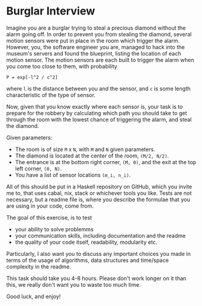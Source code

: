 # Burglar Interview

Imagine you are a burglar trying to steal a precious diamond without the alarm
going off. In order to prevent you from stealing the diamond, several motion
sensors were put in place in the room which trigger the alarm. However, you, the
software engineer you are, managed to hack into the museum's servers and found
the blueprint, listing the location of each motion sensor. The motion sensors
are each built to trigger the alarm when you come too close to them, with
probability

```
P = exp[-l^2 / c^2]
```

where `l` is the distance between you and the sensor, and `c` is some length
characteristic of the type of sensor.

Now, given that you know exactly where each sensor is, your task is to prepare
for the robbery by calculating which path you should take to get through the
room with the lowest chance of triggering the alarm, and steal the diamond.

Given parameters:
- The room is of size `M` x `N`, with `M` and `N` given parameters.
- The diamond is located at the center of the room, `(M/2, N/2)`.
- The entrance is at the bottom right corner, `(M, 0)`, and the exit at the top
  left corner, `(0, N)`.
- You have a list of sensor locations `(m_i, n_i)`.

All of this should be put in a Haskell repository on GitHub, which you invite me
to, that uses cabal, nix, stack or whichever tools you like. Tests are not
necessary, but a readme file is, where you describe the formulae that you are
using in your code, come from.

The goal of this exercise, is to test
- your ability to solve problemms
- your communication skills, including documentation and the readme
- the quality of your code itself, readability, modularity etc.

Particularly, I also want you to discuss any important choices you made in terms
of the usage of algorithms, data structures and time/space complexity in the
readme.

This task should take you 4-8 hours. Please don't work longer on it than this,
we really don't want you to waste too much time.

Good luck, and enjoy!
